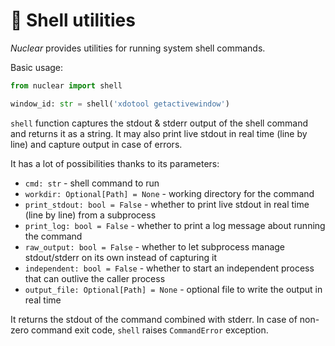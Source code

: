 # 🐌 Shell utilities

*Nuclear* provides utilities for running system shell commands.

Basic usage:

```python
from nuclear import shell

window_id: str = shell('xdotool getactivewindow')
```

`shell` function captures the stdout & stderr output of the shell command and returns it as a string.
It may also print live stdout in real time (line by line) and capture output in case of errors.

It has a lot of possibilities thanks to its parameters:

* `cmd: str` - shell command to run
* `workdir: Optional[Path] = None` - working directory for the command
* `print_stdout: bool = False` - whether to print live stdout in real time (line by line) from a subprocess
* `print_log: bool = False` - whether to print a log message about running the command
* `raw_output: bool = False` - whether to let subprocess manage stdout/stderr on its own instead of capturing it
* `independent: bool = False` - whether to start an independent process that can outlive the caller process
* `output_file: Optional[Path] = None` - optional file to write the output in real time

It returns the stdout of the command combined with stderr.
In case of non-zero command exit code, `shell` raises `CommandError` exception.
